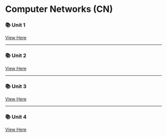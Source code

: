 # Computer Networks (CN)

### 📚 Unit 1

[View Here](./cn/unit-1)

---

### 📚 Unit 2

[View Here](./cn/unit-2)

---

### 📚 Unit 3

[View Here](./cn/unit-3)

---

### 📚 Unit 4

[View Here](./cn/unit-4)
